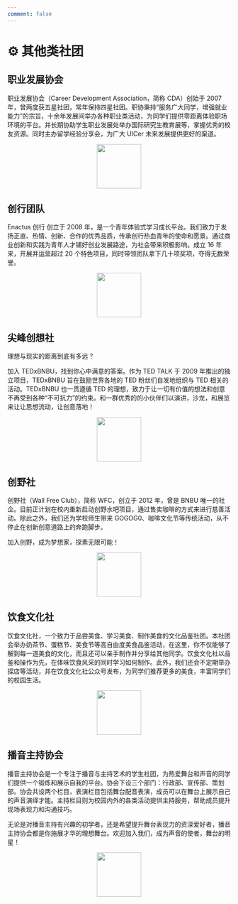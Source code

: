 ```yaml
---
comment: false
---
```


# ⚙️ 其他类社团

## 职业发展协会

职业发展协会（Career Development Association，简称 CDA）创始于 2007 年，曾两度获五星社团，常年保持四星社团。职协秉持“服务广大同学，增强就业能力”的宗旨，十余年发展间举办各种职业类活动，为同学们提供零距离体验职场环境的平台。并长期协助学生职业发展处举办国际研究生教育展等，掌握优秀的校友资源。同时主办留学经验分享会，为广大 UICer 未来发展提供更好的渠道。

<p align="center">
  <img src="https://sao.uic.edu.cn/virtual_attach_file.vsb?afc=NU8lT4U8LboRN8Ltl-boRn2ozlYUNnjknm94L7VVnl-DolU0gihFp2hmCIa0MkyPM1h2MYybMlUiLzT2olM7oz-sMz-8MRUioRGDL4UsLznFozUDMmlYL4VFLz-ZoRNJv2bjo4OeosrXCih4CIy0qIbtpYyPLzlag47YozGJqdwnx&tid=1150&nid=1290&e=.png" width="100" height="100" />
</p>

## 创行团队

Enactus 创行 创立于 2008 年，是一个青年体验式学习成长平台。我们致力于发扬正直、热情、创新、合作的优秀品质，传承创行热血青年的使命和愿景。通过商业创新和实践为青年人才铺好创业发展路途，为社会带来积极影响。成立 16 年来，开展并运营超过 20 个特色项目，同时带领团队拿下几十项奖项，夺得无数荣誉。

<p align="center">
  <img src="https://sao.uic.edu.cn/virtual_attach_file.vsb?afc=NM7CTYMl-iMRlDntmNYnNrfU4NPU4GjaMl7aol-ZnNr7Ul70gihFp2hmCIa0M1hfMkysLSyPnRCYn7VVM7r2MzfkU8lsM4CPLzUYn7rkUmMFU8MVoz6VnRfFLzW7U4UJv2bjo4OeosrXCih4CIy0qIbtpYyPLzlag47YozGJqdwnx&tid=1150&nid=1290&e=.png" width="100" height="100" />
</p>

## 尖峰创想社

理想与现实的距离到底有多远？

加入 TEDxBNBU，找到你心中满意的答案。作为 TED TALK 于 2009 年推出的独立项目，TEDxBNBU 旨在鼓励世界各地的 TED 粉丝们自发地组织与 TED 相关的活动。TEDxBNBU 也一贯遵循 TED 的理想，致力于让一切有价值的想法和创意不再受到各种“不可抗力”的约束。和一群优秀的的小伙伴们以演讲，沙龙，和展览来让让思想流动，让创意落地！

<p align="center">
  <img src="https://sao.uic.edu.cn/virtual_attach_file.vsb?afc=NUN7T4UNQRL87sMtzrfU4NiM77YMlUjZoz98Lm9iolLDM4N0gihFp2hmCIa0n1y8UYy4UYybM4Wfn7n7Mmf7M7-iU8-8L7-8MR9Zn7WRn7QFol-aM8Q2nmWFLzG8UN7Jv2bjo4OeosrXCih4CIy0qIbtpYyPLzlag47YozGJqdwnx&tid=1150&nid=1290&e=.png" width="100" height="100" />
</p>

## 创野社

创野社（Wall Free Club），简称 WFC，创立于 2012 年，曾是 BNBU 唯一的社企。目前正计划在校内重新启动创野水吧项目，通过售卖咖啡的方式来进行慈善活动。除此之外，我们还为学校师生带来 GOGOG0、咖啡文化节等传统活动，从不停止在创新创意道路上的奔跑脚步。

加入创野，成为梦想家，探素无限可能！

<p align="center">
  <img src="https://sao.uic.edu.cn/virtual_attach_file.vsb?afc=NL8VT2LRLbM8W2ntmCbU4Uan7-PM7QjVoll8LmMVUzCYM8C0gihFp2hmCIa0MSyZUYhVn1yDLmvaoR-bMRUbMz9DL4rkMmW7U4n7LzWkLNQFMNWVo7UaL4VFLz7ZMRNJv2bjo4OeosrXCih4CIy0qIbtpYyPLzlag47YozGJqdwnx&tid=1150&nid=1290&e=.png" width="100" height="100" />
</p>

## 饮食文化社

饮食文化社，一个致力于品尝美食、学习美食、制作美食的文化品鉴社团。本社团会举办奶茶节、蛋糕节、美食节等高自由度美食品鉴活动，在这里，你不仅能够了解到每一道美食的文化，而且还可以亲手制作并分享给其他同学。饮食文化社以品鉴和操作为先，在体味饮食风采的同时学习如何制作。此外，我们还会不定期举办探店等活动，并在饮食文化社公众号发布，为同学们推荐更多的美食，丰富同学们的校园生活。

<p align="center">
  <img src="https://sao.uic.edu.cn/virtual_attach_file.vsb?afc=NMmvTsUzLZUmWfLtzTVMzAfo7UPL7CjbLmWVUz-8nll4ozG0gihFp2hmCIa0n1yiM1hVoShVL4C8nmT7U8lYMNWRLR9PU4-ZozTfM7lPMNQFM4U4M4GanRnFLz-DnlCJv2bjo4OeosrXCih4CIy0qIbtpYyPLzlag47YozGJqdwnx&tid=1150&nid=1290&e=.png" width="100" height="100" />
</p>

## 播音主持协会

播音主持协会是一个专注于播音与主持艺术的学生社团，为热爱舞台和声音的同学们提供一个锻炼和展示自我的平台。协会下设三个部门：行政部、宣传部、策划部。协会共设两个栏目，表演栏目包括舞台配音表演，成员可以在舞台上展示自己的声音演绎才能。主持栏目则为校园内外的各类活动提供主持服务，帮助成员提升现场表现力和沟通技巧。

无论是对播音主持有兴趣的初学者，还是希望提升舞台表现力的资深爱好者，播音主持协会都是你施展才华的理想舞台。欢迎加入我们，成为声音的使者，舞台的明星！

<p align="center">
  <img src="https://sao.uic.edu.cn/virtual_attach_file.vsb?afc=NL49TDLmAkUzTfMtz-anzMVUm-4o77jboR-DLz6VozNYLzl0gihFp2hmCIa0n1h2USyYLkyinlW2U8LPnzGYMzVVn7nVLzARUm-aoR94M4nFMR9iLRCZLzrFn7rRoSbaptveo4Oe6ITm5sMApYhXptQ0g47PMzG0Lz-bLkbw62w8c&tid=1150&nid=1290&e=.png" width="100" height="100" />
</p>